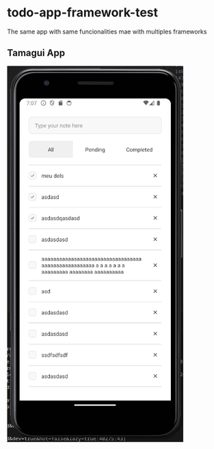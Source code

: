 # todo-app-framework-test
The same app with same funcionalities mae with multiples frameworks

## Tamagui App

![Tamagui Todo App](assets/tamagui_app_screenshot.png)